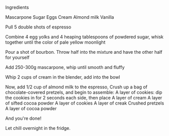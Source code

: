 Ingredients


Mascarpone
Sugar
Eggs
Cream
Almond milk
Vanilla

Pull 5 double shots of espresso

Combine 4 egg yolks and 4 heaping tablespoons of powdered sugar, whisk together until the color of pale yellow moonlight

Pour a shot of bourbon. Throw half into the mixture and have the other half for yourself 

Add 250-300g mascarpone, whip until smooth and fluffy


Whip 2 cups of cream in the blender, add into the bowl

Now, add 1/2 cup of almond milk to the espresso,
Crush up a bag of chocolate-covered pretzels,
and begin to assemble:
A layer of cookies: dip the cookies in for 2 seconds each side, then place
A layer of cream
A layer of sifted cocoa powder
A layer of cookies
A layer of creak
Crushed pretzels
A layer of cocoa powder

And you're done!

Let chill overnight in the fridge. 





